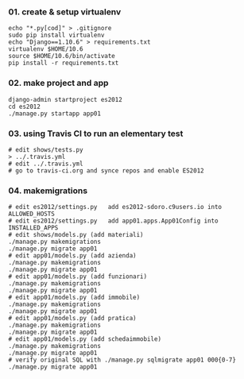
### 01. create & setup virtualenv

    echo "*.py[cod]" > .gitignore
    sudo pip install virtualenv
    echo "Django==1.10.6" > requirements.txt
    virtualenv $HOME/10.6
    source $HOME/10.6/bin/activate
    pip install -r requirements.txt

### 02. make project and app

    django-admin startproject es2012
    cd es2012
    ./manage.py startapp app01

### 03. using Travis CI to run an elementary test

    # edit shows/tests.py
    > ../.travis.yml
    # edit ../.travis.yml
    # go to travis-ci.org and synce repos and enable ES2012

### 04. makemigrations

    # edit es2012/settings.py   add es2012-sdoro.c9users.io into ALLOWED_HOSTS
    # edit es2012/settings.py   add app01.apps.App01Config into INSTALLED_APPS
    # edit shows/models.py (add materiali)
    ./manage.py makemigrations
    ./manage.py migrate app01
    # edit app01/models.py (add azienda)
    ./manage.py makemigrations
    ./manage.py migrate app01
    # edit app01/models.py (add funzionari)
    ./manage.py makemigrations
    ./manage.py migrate app01
    # edit app01/models.py (add immobile)
    ./manage.py makemigrations
    ./manage.py migrate app01
    # edit app01/models.py (add pratica)
    ./manage.py makemigrations
    ./manage.py migrate app01
    # edit app01/models.py (add schedaimmobile)
    ./manage.py makemigrations
    ./manage.py migrate app01
    # verify original SQL with ./manage.py sqlmigrate app01 000{0-7}
    ./manage.py migrate app01
